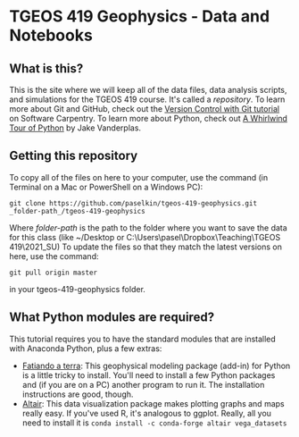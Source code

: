 # TGEOS 419 Geophysics - Data and Notebooks

## What is this?

This is the site where we will keep all of the data files, data analysis scripts, and simulations for the TGEOS 419 course. It's called a _repository_. To learn more about Git and GitHub, check out the [Version Control with Git tutorial](https://swcarpentry.github.io/git-novice/) on Software Carpentry. To learn more about Python, check out [A Whirlwind Tour of Python](https://jakevdp.github.io/WhirlwindTourOfPython/) by Jake Vanderplas.

## Getting this repository

To copy all of the files on here to your computer, use the command (in Terminal on a Mac or PowerShell on a Windows PC):

	git clone https://github.com/paselkin/tgeos-419-geophysics.git _folder-path_/tgeos-419-geophysics

Where _folder-path_ is the path to the folder where you want to save the data for this class (like ~/Desktop or C:\Users\pasel\Dropbox\Teaching\TGEOS 419\2021_SU)
To update the files so that they match the latest versions on here, use the command:

	git pull origin master

in your tgeos-419-geophysics folder.

## What Python modules are required?

This tutorial requires you to have the standard modules that are installed with Anaconda Python, plus a few extras:

* [Fatiando a terra](https://www.fatiando.org/v0.3/install.html): This geophysical modeling package (add-in) for Python is a little tricky to install. You'll need to install a few Python packages and (if you are on a PC) another program to run it. The installation instructions are good, though.
* [Altair](): This data visualization package makes plotting graphs and maps really easy. If you've used R, it's analogous to ggplot. Really, all you need to install it is 
	`conda install -c conda-forge altair vega_datasets`
